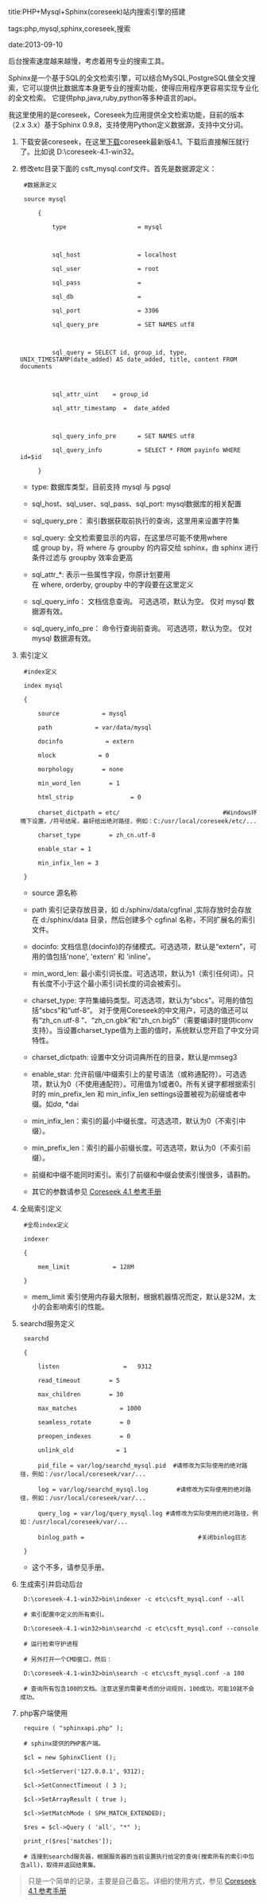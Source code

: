 title:PHP+Mysql+Sphinx(coreseek)站内搜索引擎的搭建

tags:php,mysql,sphinx,coreseek,搜索

date:2013-09-10

后台搜索速度越来越慢，考虑着用专业的搜索工具。   
Sphinx是一个基于SQL的全文检索引擎，可以结合MySQL,PostgreSQL做全文搜索，它可以提供比数据库本身更专业的搜索功能，使得应用程序更容易实现专业化的全文检索。 它提供php,java,ruby,python等多种语言的api。
我这里使用的是coreseek，Coreseek为应用提供全文检索功能，目前的版本（2.x 3.x）基于Sphinx 0.9.8，支持使用Python定义数据源，支持中文分词。

1. 下载安装coreseek，在这里[下载](http://www.coreseek.cn/uploads/csft/4.0/coreseek-4.1-win32.zip)coreseek最新版4.1。下载后直接解压就行了。比如说 D:\coreseek-4.1-win32。
2. 修改etc目录下面的 csft_mysql.conf文件。首先是数据源定义：

        #数据源定义
        source mysql
	        {
	            type                    = mysql
	
	            sql_host                = localhost
	            sql_user                = root
	            sql_pass                = 
	            sql_db                  = 
	            sql_port                = 3306
	            sql_query_pre           = SET NAMES utf8
	
        	    sql_query = SELECT id, group_id, type, UNIX_TIMESTAMP(date_added) AS date_added, title, content FROM documents

	            sql_attr_uint    = group_id 
	            sql_attr_timestamp  =  date_added
	
	            sql_query_info_pre      = SET NAMES utf8                                        
	    	    sql_query_info          = SELECT * FROM payinfo WHERE id=$id
	        }

    * type: 数据库类型，目前支持 mysql 与 pgsql 
    * sql_host、sql_user、sql_pass、sql_port: mysql数据库的相关配置
    * sql_query_pre： 索引数据获取前执行的查询，这里用来设置字符集
    * sql_query: 全文检索要显示的内容，在这里尽可能不使用where或 group by，将 where 与 groupby 的内容交给 sphinx，由 sphinx 进行条件过滤与 groupby 效率会更高
    * sql_attr_*: 表示一些属性字段，你原计划要用在 where, orderby, groupby 中的字段要在这里定义
    * sql_query_info： 文档信息查询。 可选选项，默认为空。 仅对 mysql 数据源有效。
    * sql_query_info_pre： 命令行查询前查询。 可选选项，默认为空。 仅对 mysql 数据源有效。
    

3. 索引定义

        #index定义
        index mysql
        {
            source            = mysql
            path            = var/data/mysql
            docinfo            = extern
            mlock            = 0
            morphology        = none
            min_word_len        = 1
            html_strip                = 0
            charset_dictpath = etc/                             #Windows环境下设置，/符号结尾，最好给出绝对路径，例如：C:/usr/local/coreseek/etc/...
            charset_type        = zh_cn.utf-8
            enable_star = 1
            min_infix_len = 3
        }

    * source 源名称
    * path 索引记录存放目录，如 d:/sphinx/data/cgfinal ,实际存放时会存放在 d:/sphinx/data 目录，然后创建多个 cgfinal 名称，不同扩展名的索引文件。
    * docinfo: 文档信息(docinfo)的存储模式。可选选项，默认是“extern”，可用的值包括'none', 'extern' 和 'inline'。
    * min_word_len: 最小索引词长度。可选选项，默认为1（索引任何词）。只有长度不小于这个最小索引词长度的词会被索引。
    * charset_type: 字符集编码类型。可选选项，默认为“sbcs”。可用的值包括“sbcs”和“utf-8”。 对于使用Coreseek的中文用户，可选的值还可以有“zh_cn.utf-8 ”、“zh_cn.gbk”和“zh_cn.big5”（需要编译时提供iconv支持）。当设置charset_type值为上面的值时，系统默认您开启了中文分词特性。
    * charset_dictpath: 设置中文分词词典所在的目录，默认是mmseg3
    * enable_star: 允许前缀/中缀索引上的星号语法（或称通配符）。可选选项，默认为0（不使用通配符）。可用值为1或者0。所有关键字都根据索引时的 min_prefix_len 和 min_infix_len settings设置被视为前缀或者中缀。如*da*, *dai
    * min_infix_len：索引的最小中缀长度。可选选项，默认为0（不索引中缀）。
    * min_prefix_len：索引的最小前缀长度。可选选项，默认为0（不索引前缀）。
    * 前缀和中缀不能同时索引。索引了前缀和中缀会使索引慢很多，请斟酌。
    * 其它的参数请参见 [Coreseek 4.1 参考手册](http://www.coreseek.cn/docs/coreseek_4.1-sphinx_2.0.1-beta.html#conf-min-infix-len)
    
4. 全局索引定义 

        #全局index定义
        indexer
        {
            mem_limit            = 128M
        }
    
    * mem_limit 索引使用内存最大限制，根据机器情况而定，默认是32M，太小的会影响索引的性能。
    

5. searchd服务定义
   
        searchd
        {
            listen                  =   9312
            read_timeout        = 5
            max_children        = 30
            max_matches            = 1000
            seamless_rotate        = 0
            preopen_indexes        = 0
            unlink_old            = 1
            pid_file = var/log/searchd_mysql.pid  #请修改为实际使用的绝对路径，例如：/usr/local/coreseek/var/...
            log = var/log/searchd_mysql.log        #请修改为实际使用的绝对路径，例如：/usr/local/coreseek/var/...
            query_log = var/log/query_mysql.log #请修改为实际使用的绝对路径，例如：/usr/local/coreseek/var/...
            binlog_path =                                #关闭binlog日志
        }

    * 这个不多，请参见手册。
    

6. 生成索引并启动后台

        D:\coreseek-4.1-win32>bin\indexer -c etc\csft_mysql.conf --all
        # 索引配置中定义的所有索引。
        D:\coreseek-4.1-win32>bin\searchd -c etc\csft_mysql.conf --console
        # 运行检索守护进程
        # 另外打开一个CMD窗口，然后：
        D:\coreseek-4.1-win32>bin\search -c etc\csft_mysql.conf -a 100
        # 查询所有包含100的文档。注意这里的需要考虑的分词规则，100成功，可能10就不会成功。

7. php客户端使用

        require ( "sphinxapi.php" );
        # sphinx提供的PHP客户端。
        $cl = new SphinxClient ();
        $cl->SetServer('127.0.0.1', 9312);
        $cl->SetConnectTimeout ( 3 );
        $cl->SetArrayResult ( true );
        $cl->SetMatchMode ( SPH_MATCH_EXTENDED);
        $res = $cl->Query ( 'all', "*" );
        print_r($res['matches']);
        # 连接到searchd服务器，根据服务器的当前设置执行给定的查询(搜索所有的索引中包含all)，取得并返回结果集。

> 只是一个简单的记录，主要是自己备忘。详细的使用方式，参见 [Coreseek 4.1 参考手册](http://www.coreseek.cn/docs/coreseek_4.1-sphinx_2.0.1-beta.html#conf-min-infix-len)

        
